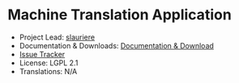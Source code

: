 # Machine Translation Application 

* Project Lead: [slauriere](https://www.xwiki.org/xwiki/bin/view/XWiki/slauriere)
* Documentation & Downloads: [Documentation & Download](https://extensions.xwiki.org/xwiki/bin/view/Extension/Glossary/Machine%20Translation%20Glossary%20Application//)
* [Issue Tracker](https://jira.xwiki.org/browse/MT)
* License: LGPL 2.1
* Translations: N/A
